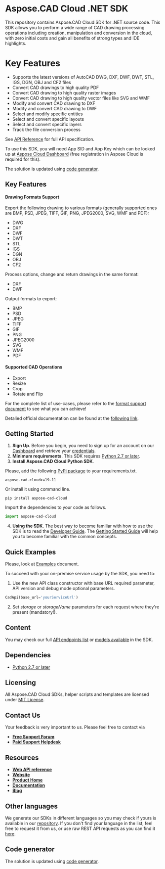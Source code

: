 # Aspose.CAD Cloud .NET SDK
This repository contains Aspose.CAD Cloud SDK for .NET source code. This SDK allows you to perform a wide range of CAD drawing processing operations including creation, manipulation and conversion in the cloud, with zero initial costs and gain all benefits of strong types and IDE highlights.

# Key Features
* Supports the latest versions of AutoCAD DWG, DXF, DWF, DWT, STL, IGS, DGN, OBJ and CF2 files
* Convert CAD drawings to high quality PDF
* Convert CAD drawing to high quality raster images
* Convert CAD drawing to high quality vector files like SVG and WMF
* Modify and convert CAD drawing to DXF
* Modify and convert CAD drawing to DWF
* Select and modify specific entities
* Select and convert specific layouts
* Select and convert specific layers
* Track the file conversion process

See [API Reference](https://apireference.aspose.cloud/cad/) for full API specification.

To use this SDK, you will need App SID and App Key which can be looked up at [Aspose Cloud Dashboard](https://dashboard.aspose.cloud/#/apps) (free registration in Aspose Cloud is required for this).

The solution is updated using [code generator](https://github.com/aspose-cad-cloud/aspose-cad-cloud-codegen).

## Key Features
#### Drawing Formats Support
Export the following drawing to various formats (generally supported ones are BMP, PSD, JPEG, TIFF, GIF, PNG, JPEG2000, SVG, WMF and PDF):
* DWG
* DXF
* DWF
* DWT
* STL
* IGS
* DGN
* OBJ
* CF2

Process options, change and return drawings in the same format:
* DXF
* DWF

Output formats to export:
* BMP
* PSD
* JPEG
* TIFF
* GIF
* PNG
* JPEG2000
* SVG
* WMF
* PDF

#### Supported CAD Operations
* Export 
* Resize
* Crop
* Rotate and Flip

For the complete list of use-cases, please refer to the [format support document](https://docs.aspose.cloud/display/cadcloud/Supported+File+Formats) to see what you can achieve!

Detalied official documentation can be found at the [following link](https://docs.aspose.cloud/display/cadcloud).

## Getting Started
1. **Sign Up**. Before you begin, you need to sign up for an account on our [Dashboard](https://dashboard.aspose.cloud/) and retrieve your [credentials](https://dashboard.aspose.cloud/#/apps).
2. **Minimum requirements**. This SDK requires [Python 2.7 or later](https://www.python.org/downloads/).
3. **Install Aspose.CAD Cloud Python SDK**.

Please, add the following [PyPi package](https://pypi.org/project/aspose-cad-cloud/) to your requirements.txt.
```
aspose-cad-cloud>=19.11
```
Or install it using command line.
```
pip install aspose-cad-cloud
```
Import the dependencies to your code as follows.
```python
import aspose-cad-cloud
```
4. **Using the SDK**. The best way to become familiar with how to use the SDK is to read the [Developer Guide](https://docs.aspose.cloud/display/cadcloud/Developer+Guide). The [Getting Started Guide](https://docs.aspose.cloud/display/cadcloud/Getting+Started) will help you to become familiar with the common concepts.

## Quick Examples
Please, look at [Examples](EXAMPLES.md) document.

To succeed with your on-premise service usage by the SDK, you need to:
1. Use the new API class constructor with base URL required parameter, API version and debug mode optional parameters.
```python
CadApi(base_url='yourServiceUrl')
```
2. Set *storage* or *storageName* parameters for each request where they're present (mandatory!).

## Content
You may check our full [API endpoints list](docs/API_README.md#documentation-for-api-endpoints) or [models available](docs/API_README.md#documentation-for-models) in the SDK.

## Dependencies
* [Python 2.7 or later](https://www.python.org/downloads/)

## Licensing
All Aspose.CAD Cloud SDKs, helper scripts and templates are licensed under [MIT License](LICENSE).

## Contact Us
Your feedback is very important to us. Please feel free to contact via
+ [**Free Support Forum**](https://forum.aspose.cloud/c/cad)
+ [**Paid Support Helpdesk**](https://helpdesk.aspose.cloud/)

## Resources
+ [**Web API reference**](https://apireference.aspose.cloud/cad/)
+ [**Website**](https://www.aspose.cloud)
+ [**Product Home**](https://products.aspose.cloud/cad)
+ [**Documentation**](https://docs.aspose.cloud/display/cadcloud/Home)
+ [**Blog**](https://blog.aspose.cloud/category/aspose-products/aspose.cad-cloud/)

## Other languages
We generate our SDKs in different languages so you may check if yours is available in our [repository](https://github.com/aspose-cad-cloud). If you don't find your language in the list, feel free to request it from us, or use raw REST API requests as you can find it [here](https://products.aspose.cloud/cad/curl).

## Code generator
The solution is updated using [code generator](https://github.com/aspose-CAD-cloud/aspose-cad-cloud-codegen).